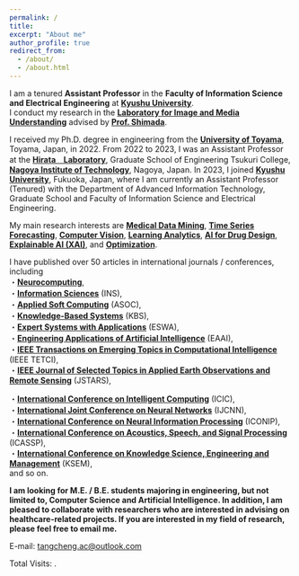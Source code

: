```yaml
---
permalink: /
title: 
excerpt: "About me"
author_profile: true
redirect_from: 
  - /about/
  - /about.html
---
```


I am a tenured **Assistant Professor** in the **Faculty of Information Science and Electrical Engineering** at **[Kyushu University](https://www.kyushu-u.ac.jp/ja/)**.  
I conduct my research in the **[Laboratory for Image and Media Understanding](https://www.eng.kyushu-u.ac.jp/lab_electrical33.html)** advised by **[Prof. Shimada](https://sites.google.com/view/atsushishimada/)**.  

I received my Ph.D. degree in engineering from the **[University of Toyama](https://www.u-toyama.ac.jp/)**, Toyama, Japan, in 2022. From 2022 to 2023, I was an Assistant Professor at the **[Hirata　Laboratory](https://cem.web.nitech.ac.jp/hilab/)**, Graduate School of Engineering Tsukuri College, **[Nagoya Institute of Technology](https://www.nitech.ac.jp/)**, Nagoya, Japan. In 2023, I joined **[Kyushu University](https://www.kyushu-u.ac.jp/ja/)**, Fukuoka, Japan, where I am currently an Assistant Professor (Tenured) with the Department of Advanced Information Technology, Graduate School and Faculty of Information Science and Electrical Engineering.

My main research interests are **[Medical Data Mining](https://chengtang-ai.github.io/ResearchTopics/)**, **[Time Series Forecasting](https://chengtang-ai.github.io/ResearchTopics/)**, **[Computer Vision](https://chengtang-ai.github.io/ResearchTopics/)**, **[Learning Analytics](https://chengtang-ai.github.io/ResearchTopics/)**, **[AI for Drug Design](https://chengtang-ai.github.io/ResearchTopics/)**, **[Explainable AI (XAI)](https://chengtang-ai.github.io/ResearchTopics/)**,  and **[Optimization](https://chengtang-ai.github.io/ResearchTopics/)**. 

I have published over 50 articles in international journals / conferences, including  
・**[Neurocomputing](https://www.sciencedirect.com/journal/neurocomputing)**,  
・**[Information Sciences](https://www.sciencedirect.com/journal/information-sciences)** (INS),  
・**[Applied Soft Computing](https://www.sciencedirect.com/journal/applied-soft-computing)** (ASOC),  
・**[Knowledge-Based Systems](https://www.sciencedirect.com/journal/knowledge-based-systems)** (KBS),  
・**[Expert Systems with Applications](https://www.sciencedirect.com/journal/expert-systems-with-applications)** (ESWA),  
・**[Engineering Applications of Artificial Intelligence](https://www.sciencedirect.com/journal/engineering-applications-of-artificial-intelligence)** (EAAI),  
・**[IEEE Transactions on Emerging Topics in Computational Intelligence](https://ieeexplore.ieee.org/xpl/RecentIssue.jsp?punumber=7433297)** (IEEE TETCI),  
・**[IEEE Journal of Selected Topics in Applied Earth Observations and Remote Sensing](https://ieeexplore.ieee.org/xpl/RecentIssue.jsp?punumber=4609443)** (JSTARS),  

・**[International Conference on Intelligent Computing](https://www.ic-icc.cn/2024/index.htm)** (ICIC),  
・**[International Joint Conference on Neural Networks](https://www.inns.org/ijcnn-home)** (IJCNN),  
・**[International Conference on Neural Information Processing](https://iconip2024.org/)** (ICONIP),  
・**[International Conference on Acoustics, Speech, and Signal Processing](https://2022.ieeeicassp.org/)** (ICASSP),  
・**[International Conference on Knowledge Science, Engineering and Management](https://ai-edge.net/index.html)** (KSEM),  
and so on. 

**I am looking for M.E. / B.E. students majoring in engineering, but not limited to, Computer Science and Artificial Intelligence. In addition, I am pleased to collaborate with researchers who are interested in advising on healthcare-related projects. If you are interested in my field of research, please feel free to email me.**

E-mail: <tangcheng.ac@outlook.com>  


<script async src="https://npm.elemecdn.com/penndu@1.0.0/bsz.js"></script>
<span id="busuanzi_container_site_pv">Total Visits: <span id="busuanzi_value_site_pv"></span>.</span>
